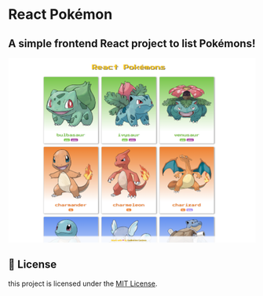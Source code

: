 # React Pokémon
## A simple frontend React project to list Pokémons!

![project snapshot](https://github.com/guiIher-me/pokemon-react/blob/main/snapshot.png?raw=true)


## 📜 License
this project is licensed under the [MIT License]([/blob/main/](https://github.com/guiIher-me/pokemon-react/blob/main/)LICENSE).
